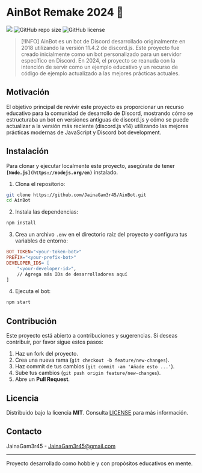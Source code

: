 # AinBot Remake 2024 🌟

![](https://komarev.com/ghpvc/?username=jainagam3r45&color=green)
![GitHub repo size](https://img.shields.io/github/repo-size/JainaGam3r45/AinBot)
![GitHub license](https://img.shields.io/github/license/JainaGam3r45/AinBot)

> [!INFO]
> AinBot es un bot de Discord desarrollado originalmente en 2018 utilizando la versión 11.4.2 de discord.js. Este proyecto fue creado inicialmente como un bot personalizado para un servidor específico en Discord. En 2024, el proyecto se reanuda con la intención de servir como un ejemplo educativo y un recurso de código de ejemplo actualizado a las mejores prácticas actuales.

## Motivación
El objetivo principal de revivir este proyecto es proporcionar un recurso educativo para la comunidad de desarrollo de Discord, mostrando cómo se estructuraba un bot en versiones antiguas de discord.js y cómo se puede actualizar a la versión más reciente (discord.js v14) utilizando las mejores prácticas modernas de JavaScript y Discord bot development.

## Instalación
Para clonar y ejecutar localmente este proyecto, asegúrate de tener **`[Node.js](https://nodejs.org/en)`** instalado.

1. Clona el repositorio:
```bash
git clone https://github.com/JainaGam3r45/AinBot.git
cd AinBot
```

2. Instala las dependencias:
```bash
npm install
```

3. Crea un archivo `.env` en el directorio raíz del proyecto y configura tus variables de entorno:
```makefile
BOT_TOKEN="<your-token-bot>"
PREFIX="<your-prefix-bot>"
DEVELOPER_IDS= [
    "<your-developer-id>",
    // Agrega más IDs de desarrolladores aquí
]
```

4. Ejecuta el bot:
```bash
npm start
```

## Contribución

Este proyecto está abierto a contribuciones y sugerencias. Si deseas contribuir, por favor sigue estos pasos:

1. Haz un fork del proyecto.
2. Crea una nueva rama (`git checkout -b feature/new-changes`).
3. Haz commit de tus cambios (`git commit -am 'Añade esto ...'`).
4. Sube tus cambios (`git push origin feature/new-changes`).
5. Abre un **Pull Request**.

## Licencia

Distribuido bajo la licencia **MIT**. Consulta [LICENSE](LICENSE) para más información.

## Contacto

JainaGam3r45 - [JainaGam3r45@gmail.com](mailto:jainagam3r45@gmail.com)

---

Proyecto desarrollado como hobbie y con propósitos educativos en mente.